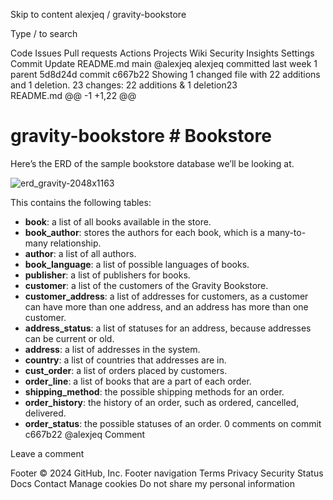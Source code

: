 Skip to content
alexjeq
/
gravity-bookstore

Type / to search

Code
Issues
Pull requests
Actions
Projects
Wiki
Security
Insights
Settings
Commit
Update README.md
 main
@alexjeq
alexjeq committed last week 
1 parent 5d8d24d
commit c667b22
Showing 1 changed file with 22 additions and 1 deletion.
 23 changes: 22 additions & 1 deletion23  
README.md
@@ -1 +1,22 @@
# gravity-bookstore	# Bookstore

Here’s the ERD of the sample bookstore database we’ll be looking at.

![erd_gravity-2048x1163](https://github.com/alexjeq/gravity-bookstore/assets/74671209/06eb1a91-9e55-433a-a4bf-6c3e0a85a95d)

This contains the following tables:
* **book**: a list of all books available in the store.
* **book_author**: stores the authors for each book, which is a many-to-many relationship.
* **author**: a list of all authors.
* **book_language**: a list of possible languages of books.
* **publisher**: a list of publishers for books.
* **customer**: a list of the customers of the Gravity Bookstore.
* **customer_address**: a list of addresses for customers, as a customer can have more than one address, and an address has more than one customer.
* **address_status**: a list of statuses for an address, because addresses can be current or old.
* **address**: a list of addresses in the system.
* **country**: a list of countries that addresses are in.
* **cust_order**: a list of orders placed by customers.
* **order_line**: a list of books that are a part of each order.
* **shipping_method**: the possible shipping methods for an order.
* **order_history**: the history of an order, such as ordered, cancelled, delivered.
* **order_status**: the possible statuses of an order.
0 comments on commit c667b22
@alexjeq
Comment
 
Leave a comment
 
Footer
© 2024 GitHub, Inc.
Footer navigation
Terms
Privacy
Security
Status
Docs
Contact
Manage cookies
Do not share my personal information
